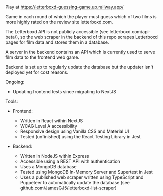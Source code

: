 Play at https://letterboxd-guessing-game.up.railway.app/

Game in each round of which the player must guess which of two films is more highly rated on the review site letterboxd.com.

The Letterboxd API is not publicly accessible (see letterboxd.com/api-beta/), so the web scraper in the backend of this repo scrapes Letterboxd pages for film data and stores them in a database.

A server in the backend contains an API which is currently used to serve film data to the frontend web game.

Backend is set up to regularly update the database but the updater isn't deployed yet for cost reasons.

Ongoing:

- Updating frontend tests since migrating to NextJS

Tools:

- Frontend:

    - Written in React within NextJS
    - WCAG Level A accessibility
    - Responsive design using Vanilla CSS and Material UI
    - Tested (unfinished) using the React Testing Library in Jest

- Backend:

    - Written in NodeJS within Express
    - Accessible using a REST API with authentication
    - Uses a MongoDB database
    - Tested using MongoDB In-Memory Server and Supertest in Jest
    - Uses a published web scraper written using TypeScript and Puppeteer to automatically update the database (see github.com/JamesGJ5/letterboxd-list-scraper)